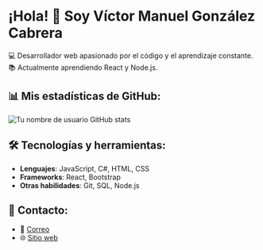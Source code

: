 
# ¡Hola! 👋 Soy Víctor Manuel González Cabrera
💻 Desarrollador web apasionado por el código y el aprendizaje constante. 
📚 Actualmente aprendiendo React y Node.js.

## 📊 Mis estadísticas de GitHub:
![Tu nombre de usuario GitHub stats](https://github-readme-stats.vercel.app/api?username=tu-nombre-usuario&show_icons=true&theme=radical)

## 🛠️ Tecnologías y herramientas:
- **Lenguajes**: JavaScript, C#, HTML, CSS
- **Frameworks**: React, Bootstrap
- **Otras habilidades**: Git, SQL, Node.js

## 🌟 Contacto:
- 📧 [Correo](victormgc2003@gmail.com)
- 🌐 [Sitio web]((https://victormgcyt.github.io/Portafolio/))

